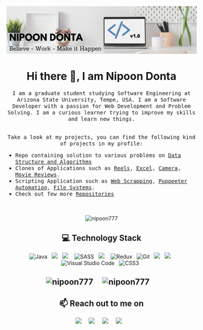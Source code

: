 <img src="./Nipoon Donta.png">
<h1 align="center">Hi there 👋, I am Nipoon Donta</h1>

<p align="center">
  <samp>
I am a graduate student studying Software Engineering at Arizona State University, Tempe, USA. I am a Software Developer with a passion for Web Development and Problem Solving. I am a curious learner trying to improve my skills and learn new things. 
  </samp><br><br>
<p align="center"><samp>Take a look at my projects, you can find the following kind of projects in my profile:</samp></p>
    <ul>
      <li>
        <samp>Repo containing solution to various problems on <a href="https://github.com/nipoon777/Data-Structure-And-Algorithms">Data Structure and Algorithms </a></samp>          </li>
      <li>
          <samp>Clones of Applications such as <a href="https://github.com/nipoon777/Dev/blob/master/ReactCrashCourse/reels/">Reels</a>, <a href="https://github.com/nipoon777/ExcelClone">Excel</a>, <a href="https://github.com/nipoon777/CameraApplication"><samp>Camera</samp></a>, <a href="https://github.com/nipoon777/Movies">Movie Reviews</a>.</samp>
      </li>
      <li><samp><samp>Scripting Application such as <a href="https://github.com/nipoon777/100DaysOfCode">Web Scrapping</a>, <a href="https://github.com/nipoon777/Dev/tree/master/6.AutoAwaitPromise/activity">Puppeeter Automation</a>, <a href="https://github.com/nipoon777/Dev/tree/master/1.FileSystem/Activity">File Systems</a>.</samp>
      </li> 
      <li><samp>Check out few more <a href="https://github.com/nipoon777?tab=repositories">Repositories</a></samp></li>
    </ul><br><br> 
    <div align="center"><img src="https://komarev.com/ghpvc/?username=nipoon777" alt="nipoon777" /> </div> 
</p>

<h2 align="center">💻 Technology Stack</h2>
<p align="center">
  <img alt="Java" src="https://img.shields.io/badge/java-%23ED8B00.svg?style=for-the-badge&logo=java&logoColor=white"/>&nbsp;&nbsp;
  <img src="https://img.shields.io/badge/javascript%20-%231572B6.svg?&style=for-the-badge&logo=javascript&logoColor=white" />&nbsp;&nbsp;
  <img src="https://img.shields.io/badge/react%20-%2300D9FF.svg?&style=for-the-badge&logo=react&logoColor=white" />&nbsp;&nbsp;&nbsp;
  <img alt="SASS" src="https://img.shields.io/badge/SASS-hotpink.svg?style=for-the-badge&logo=SASS&logoColor=white"/>&nbsp;&nbsp;
  <img src="https://img.shields.io/badge/node.js%20-%2343853D.svg?&style=for-the-badge&logo=node.js&logoColor=white" />&nbsp;&nbsp;&nbsp;
<!--   <img src="https://img.shields.io/badge/mongodb%20-%ffdf87B6.svg?&style=for-the-badge&logo=mongodb&logoColor=white" />&nbsp;&nbsp; -->
<!--   <img alt="Express.js" src="https://img.shields.io/badge/express.js-%23404d59.svg?style=for-the-badge&logo=express&logoColor=%2361DAFB"/>&nbsp;&nbsp; -->
  <img alt="Redux" src="https://img.shields.io/badge/redux-%23593d88.svg?style=for-the-badge&logo=redux&logoColor=white"/>&nbsp;&nbsp; 	
  <img alt="Git" src="https://img.shields.io/badge/git-%23F05033.svg?style=for-the-badge&logo=git&logoColor=white"/>&nbsp;&nbsp;
  <img src="https://img.shields.io/badge/mysql%20-%2300D9FF.svg?&style=for-the-badge&logo=mysql&logoColor=white" />&nbsp;&nbsp;
  <img src="https://img.shields.io/badge/firebase%20-%97BC62FF.svg?&style=for-the-badge&logo=firebase&logoColor=white" />&nbsp;&nbsp;
  <img alt="Visual Studio Code" src="https://img.shields.io/badge/VisualStudioCode-0078d7.svg?style=for-the-badge&logo=visual-studio-code&logoColor=white"/>&nbsp;&nbsp;
  <img alt="CSS3" src="https://img.shields.io/badge/css3-%231572B6.svg?style=for-the-badge&logo=css3&logoColor=white"/>&nbsp;&nbsp;
<!--   <img alt="Adobe XD" src="https://img.shields.io/badge/adobexd-%23FF26BE.svg?style=for-the-badge&logo=adobexd&logoColor=white"/>&nbsp;&nbsp; -->
</p>

<h2 align="center"📈 Github Statistics </h2>
<p align="center">
<img src="https://github-readme-stats.vercel.app/api?username=nipoon777&show_icons=true&theme=radical" alt="nipoon777" />&nbsp;&nbsp;&nbsp;&nbsp;
<img src="https://github-readme-stats.vercel.app/api/top-langs/?username=nipoon777&layout=compact" alt="nipoon777" />&nbsp;&nbsp;&nbsp;&nbsp; 
</p>

<h2 align="center" id="contact">📫 Reach out to me on</h2>
<p align="center">
  <a target="_blank"href="https://www.linkedin.com/in/nipoondonta/"><img src="https://img.shields.io/badge/linkedin-%230077B5.svg?&style=for-the-badge&logo=linkedin&logoColor=white" /></a>&nbsp;&nbsp;&nbsp;&nbsp;
  <a href="mailto:nipoon.donta7@gmail.com?subject=Hello%Nipoon,%20From%20Github"><img src="https://img.shields.io/badge/gmail-%23D14836.svg?&style=for-the-badge&logo=gmail&logoColor=white" /></a>&nbsp;&nbsp;&nbsp;&nbsp;
  <a href="https://www.instagram.com/nipoon_7/"><img src="https://img.shields.io/badge/instagram-%23D14836.svg?&style=for-the-badge&logo=instagram&logoColor=pink" /></a>&nbsp;&nbsp;&nbsp;&nbsp;
  <a href="https://www.facebook.com/niprocks/"><img src="https://img.shields.io/badge/facebook-%27D1203.svg?&style=for-the-badge&logo=hashnode&logoColor=blue" /></a>&nbsp;&nbsp;&nbsp;&nbsp;
</p>

